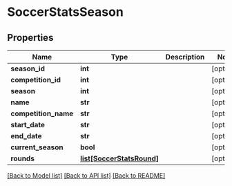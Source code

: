 # SoccerStatsSeason

## Properties
Name | Type | Description | Notes
------------ | ------------- | ------------- | -------------
**season_id** | **int** |  | [optional] 
**competition_id** | **int** |  | [optional] 
**season** | **int** |  | [optional] 
**name** | **str** |  | [optional] 
**competition_name** | **str** |  | [optional] 
**start_date** | **str** |  | [optional] 
**end_date** | **str** |  | [optional] 
**current_season** | **bool** |  | [optional] 
**rounds** | [**list[SoccerStatsRound]**](SoccerStatsRound.md) |  | [optional] 

[[Back to Model list]](../README.md#documentation-for-models) [[Back to API list]](../README.md#documentation-for-api-endpoints) [[Back to README]](../README.md)

